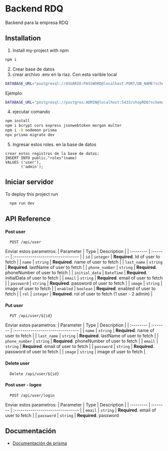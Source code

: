 
# Backend RDQ

Backend para la empresa RDQ

## Installation

1. Install my-project with npm
```bash
npm i
```
2. Crear base de datos
3. crear archivo .env en la riaz. Con esta varible local
```bash
DATABASE_URL="postgresql://USUARIO:PASSWORD@localhost:PORT/DB_NAME?schema=public"
```
Ejemplo:
```bash
DATABASE_URL="postgresql://postgres:ADMIN@localhost:5433/shopRDQ?schema=public"
```
4. ejecutar comando
```bash
npm install
npm i bcrypt cors express jsonwebtoken morgan multer
npm i -D nodemon prisma
npx prisma migrate dev 
```
5. Ingresar estos roles. en la base de datos
```
crear estos registros de la base de datos: 
INSERT INTO public."roles"(name)
VALUES ('user'),
       ('admin');
```

## Iniciar servidor

To deploy this project run

```bash
  npm run dev
```


## API Reference


#### Post user

```http
  POST /api/user
```
Enviar estos parametros:
| Parameter | Type     | Description                       |
| :-------- | :------- | :-------------------------------- |
| `id`      | `integer` | **Required**. Id of user to fetch |
| `name`      | `string` | **Required**. name of user to fetch |
| `last_name`      | `string` | **Required**. lastName of user to fetch |
| `phone_number`      | `string` | **Required**. phoneNumber of user to fetch |
| `initial_data`      | `DateTime` | **Required**. initialData of user to fetch |
| `email`      | `string` | **Required**. email of user to fetch |
| `password`      | `string` | **Required**. password of user to fetch |
| `image`      | `string` | image of user to fetch |
| `enabled`      | `boolean` | **Required**. enabled of user to fetch |
| `rol`      | `integer` | **Required**. rol of user to fetch (1 user - 2 admin) |


#### Put user

```http
  PUT /api/user/${id}
```
Enviar estos parametros:
| Parameter | Type     | Description                       |
| :-------- | :------- | :-------------------------------- |
| `name`      | `string` | **Required**. name of user to fetch |
| `last_name`      | `string` | **Required**. lastName of user to fetch |
| `phone_number`      | `string` | **Required**. phoneNumber of user to fetch |
| `email`      | `string` | **Required**. email of user to fetch |
| `password`      | `string` | **Required**. password of user to fetch |
| `image`      | `string` | image of user to fetch |

#### Delete user

```http
  Delete /api/user/${id}
```

#### Post user - logeo

```http
  POST /api/user/login
```
Enviar estos parametros:
| Parameter | Type     | Description                       |
| :-------- | :------- | :-------------------------------- |
| `email`      | `string` | **Required**. email of user to fetch |
| `password`      | `string` | **Required**. password 

## Documentación

 - [Documentación de prisma](https://www.prisma.io/docs/)




    

